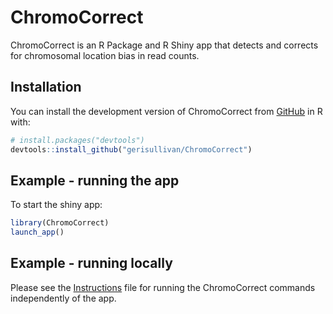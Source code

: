 
<!-- README.md is generated from README.Rmd. Please edit this file -->

# ChromoCorrect

<!-- badges: start -->
<!-- badges: end -->

ChromoCorrect is an R Package and R Shiny app that detects and corrects
for chromosomal location bias in read counts.

## Installation

You can install the development version of ChromoCorrect from
[GitHub](https://github.com/) in R with:

``` r
# install.packages("devtools")
devtools::install_github("gerisullivan/ChromoCorrect")
```

## Example - running the app

To start the shiny app:

``` r
library(ChromoCorrect)
launch_app()
```

## Example - running locally

Please see the [Instructions](/inst/Instructions.md) file for running
the ChromoCorrect commands independently of the app.
